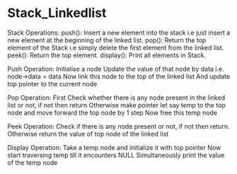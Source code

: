 # Stack_Linkedlist


Stack Operations: 
push(): Insert a new element into the stack i.e just insert a new element at the beginning of the linked list.
pop(): Return the top element of the Stack i.e simply delete the first element from the linked list.
peek(): Return the top element.
display(): Print all elements in Stack.

Push Operation:
Initialise a node
Update the value of that node by data i.e. node->data = data
Now link this node to the top of the linked list
And update top pointer to the current node

Pop Operation:
First Check whether there is any node present in the linked list or not, if not then return
Otherwise make pointer let say temp to the top node and move forward the top node by 1 step
Now free this temp node

Peek Operation:
Check if there is any node present or not, if not then return.
Otherwise return the value of top node of the linked list

Display Operation:
Take a temp node and initialize it with top pointer 
Now start traversing temp till it encounters NULL
Simultaneously print the value of the temp node
